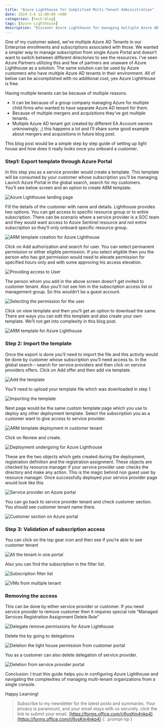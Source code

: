 ```yaml
---
title: "Azure Lighthouse for Simplified Multi-Tenant Administration"
date: 2024-3-6 12:00:00 +500
categories: [tech-blog]
tags: [Azure Lighthouse]
description: "Discover Azure Lighthouse for managing multiple Azure AD tenants from a unified portal. Learn how to set up Azure Lighthouse for easy subscription management"
---
```


One of my customer asked, we’ve multiple Azure AD Tenants in our Enterprise enrollments and subscriptions associated with those. We wanted a simpler way to manage subscription from single Azure Portal and doesn’t want to switch between different directories to see the resources.
I’ve seen Azure Partners utilizing this and few of partners are unaware of Azure Lighthouse as a solution. The same solution can be used by Azure customers who have multiple Azure AD tenants in their environment. All of below can be accomplished with no additional cost, yes Azure LightHouse is free.

Having multiple tenants can be because of multiple reasons. 

* It can be because of a group company managing Azure for multiple child firms who wanted to have separate Azure AD tenant for them.
* Because of multiple mergers and acquisitions they’ve got multiple tenants.
* Multiple Azure AD tenant got created by different EA Account owners unknowingly. ;) this happens a lot and I’ll share some good example about mergers and acquisitions in future blog post.

This blog post would be a simple step by step guide of setting up light house and how does it really looks once you onboard a customer.
### Step1: Export template through Azure Portal

In this step you as a service provider would create a template. This template will be consumed by your customer whose subscription you’ll be managing.\
Launch Azure Portal in the global search, search for my customers.\
You’ll see below screen and an option to create ARM template.

![Azure Lighthouse landing page](https://raw.githubusercontent.com/qureshiaquib/qureshiaquib.github.io/main/assets/06032024/azure-lighthouse-landing-page.jpg)

Fill the details of the customer with name and details. Lighthouse provides two options. You can get access to specific resource group or to entire subscription. There can be scenario where a service provider is a SOC team and they would want access to Azure Sentinel resource and not entire subscription so they’ll only onboard specific resource group. 

![ARM template creation for Azure Lighthouse](https://raw.githubusercontent.com/qureshiaquib/qureshiaquib.github.io/main/assets/06032024/arm-template-creation-azure-lighthouse.jpg)

Click on Add authorization and search for user.
You can select permanent permission or either eligible permission. If you select eligible then you the person who has got permission would need to elevate permission for specified hours only and with some approving his access elevation.

![Providing access to User](https://raw.githubusercontent.com/qureshiaquib/qureshiaquib.github.io/main/assets/06032024/providing-access-to-user.jpg)

The person whom you add in the above screen doesn’t get invited to customer tenant. Also you’ll not see him in the subscription access list or management group. So this wouldn’t be a guest account.

![Selecting the permission for the user](https://raw.githubusercontent.com/qureshiaquib/qureshiaquib.github.io/main/assets/06032024/selecting-permission-for-user.jpg)

Click on view template and then you’ll get an option to download the same. There are ways you can edit this template and also create your own template. We’ll not get into complexity in this blog post. 

![ARM template for Azure Lighthouse](https://raw.githubusercontent.com/qureshiaquib/qureshiaquib.github.io/main/assets/06032024/arm-template-azure-lighthouse.jpg)

### Step 2: Import the template

Once the export is done you’ll need to import the file and this activity would be done by customer whose subscription you’ll need access to.
In the global search – search for service providers and then click on service providers offers.
Click on Add offer and then add via template. 

![Add the template](https://raw.githubusercontent.com/qureshiaquib/qureshiaquib.github.io/main/assets/06032024/add-template.jpg)

You’ll need to upload your template file which was downloaded in step 1

![Importing the template](https://raw.githubusercontent.com/qureshiaquib/qureshiaquib.github.io/main/assets/06032024/importing-template.jpg)

Next page would be the same custom template page which you use to deploy any other deployment template. Select the subscription you as a customer want to give access to service provider.

![ARM template deployment in customer tenant](https://raw.githubusercontent.com/qureshiaquib/qureshiaquib.github.io/main/assets/06032024/arm-template-deployment-customer-tenant.jpg)

Click on Review and create.

![Deployment undergoing for Azure Lighthouse](https://raw.githubusercontent.com/qureshiaquib/qureshiaquib.github.io/main/assets/06032024/deployment-undergoing-azure-lighthouse.jpg)

These are the two objects which gets created during the deployment, registration definition and the registration assignment. These objects are checked by resource manager if your service provider user checks the directory and make any action. This is the magic behind non guest user by resource manager.
Once successfully deployed your service provider page would look like this

![Service provider on Azure portal](https://raw.githubusercontent.com/qureshiaquib/qureshiaquib.github.io/main/assets/06032024/service-provider-azure-portal.jpg)

You can go back to service provider tenant and check customer section. You should see customer tenant name there.

![Customer section on Azure portal](https://raw.githubusercontent.com/qureshiaquib/qureshiaquib.github.io/main/assets/06032024/customer-section-azure-portal.jpg)

### Step 3: Validation of subscription access
You can click on the top gear icon and then see if you’re able to see customer tenant

![All the tenant in one portal](https://raw.githubusercontent.com/qureshiaquib/qureshiaquib.github.io/main/assets/06032024/tenant-one-portal.jpg)

Also you can find the subscription in the filter list.

![Subscription filter list](https://raw.githubusercontent.com/qureshiaquib/qureshiaquib.github.io/main/assets/06032024/subscription-filter-list.jpg)

![VMs from multiple tenant](https://raw.githubusercontent.com/qureshiaquib/qureshiaquib.github.io/main/assets/06032024/vms-multiple-tenant.jpg)

### Removing the access
This can be done by either service provider or customer.
If you need service provider to remove customer then it requires special role “Managed Services Registration Assignment Delete Role”

![Delegate remove permissions for Azure Lighthouse](https://raw.githubusercontent.com/qureshiaquib/qureshiaquib.github.io/main/assets/06032024/delegate-remove-permissions-azure-lighthouse.jpg)

Delete the by going to delegations

![Deletion the light house permission from customer portal](https://raw.githubusercontent.com/qureshiaquib/qureshiaquib.github.io/main/assets/06032024/delete-light-house-permission-customer-portal.jpg)

You as a customer can also delete delegation of service provider.

![Deletion from service provider portal](https://raw.githubusercontent.com/qureshiaquib/qureshiaquib.github.io/main/assets/06032024/delete-service-provider-portal.jpg)

Conclusion: I trust this guide helps you in configuring Azure Lighthouse and navigating the complexities of managing multi-tenant organizations from a single console.

Happy Learning!

>Subscribe to my newsletter for the latest posts and summaries. Your privacy is paramount, and your email stays with us securely.
click the link to submit your email.
[https://forms.office.com/r/6ysKm4nkp4](https://forms.office.com/r/6ysKm4nkp4)
{: .prompt-tip }
